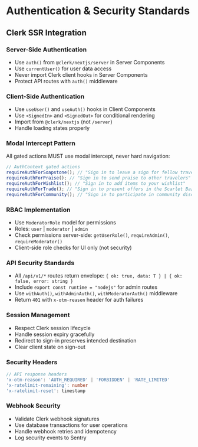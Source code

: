 # Authentication & Security Standards

## Clerk SSR Integration

### Server-Side Authentication

- Use `auth()` from `@clerk/nextjs/server` in Server Components
- Use `currentUser()` for user data access
- Never import Clerk client hooks in Server Components
- Protect API routes with `auth()` middleware

### Client-Side Authentication

- Use `useUser()` and `useAuth()` hooks in Client Components
- Use `<SignedIn>` and `<SignedOut>` for conditional rendering
- Import from `@clerk/nextjs` (not `/server`)
- Handle loading states properly

### Modal Intercept Pattern

All gated actions MUST use modal intercept, never hard navigation:

```typescript
// AuthContext gated actions
requireAuthForSoapstone(); // "Sign in to leave a sign for fellow travelers"
requireAuthForPraise(); // "Sign in to send praise to other travelers"
requireAuthForWishlist(); // "Sign in to add items to your wishlist"
requireAuthForTrade(); // "Sign in to present offers in the Scarlet Bazaar"
requireAuthForCommunity(); // "Sign in to participate in community discussions"
```

### RBAC Implementation

- Use `ModeratorRole` model for permissions
- Roles: `user` | `moderator` | `admin`
- Check permissions server-side: `getUserRole()`, `requireAdmin()`, `requireModerator()`
- Client-side role checks for UI only (not security)

### API Security Standards

- All `/api/v1/*` routes return envelope: `{ ok: true, data: T } | { ok: false, error: string }`
- Include `export const runtime = "nodejs"` for admin routes
- Use `withAuth()`, `withAdminAuth()`, `withModeratorAuth()` middleware
- Return `401` with `x-otm-reason` header for auth failures

### Session Management

- Respect Clerk session lifecycle
- Handle session expiry gracefully
- Redirect to sign-in preserves intended destination
- Clear client state on sign-out

### Security Headers

```typescript
// API response headers
'x-otm-reason': 'AUTH_REQUIRED' | 'FORBIDDEN' | 'RATE_LIMITED'
'x-ratelimit-remaining': number
'x-ratelimit-reset': timestamp
```

### Webhook Security

- Validate Clerk webhook signatures
- Use database transactions for user operations
- Handle webhook retries and idempotency
- Log security events to Sentry
